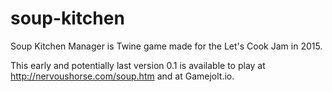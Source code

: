 # soup-kitchen
Soup Kitchen Manager is Twine game made for the Let's Cook Jam in 2015.

This early and potentially last version 0.1 is available to play at
http://nervoushorse.com/soup.htm
and at Gamejolt.io.
